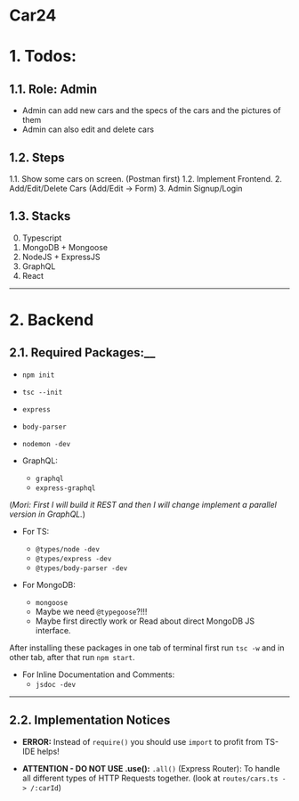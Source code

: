 # Car24

# 1. Todos:

## 1.1. Role: Admin
* Admin can add new cars and the specs of the cars and the pictures of them
* Admin can also edit and delete cars

## 1.2. Steps
1.1. Show some cars on screen. (Postman first)
1.2. Implement Frontend.
2. Add/Edit/Delete Cars (Add/Edit -> Form)
3. Admin Signup/Login

## 1.3. Stacks
0. Typescript
1. MongoDB + Mongoose
2. NodeJS + ExpressJS
3. GraphQL 
4. React
___

# 2. Backend

## 2.1. Required Packages:__
* ``npm init``
* ``tsc --init``

* ``express``
* ``body-parser``
* ``nodemon -dev``

* GraphQL:
    * ``graphql``
    * ``express-graphql``  

(_Mori: First I will build it REST and then I will change implement a parallel version in GraphQL._)

* For TS:
    * ``@types/node -dev``
    * ``@types/express -dev``
    * ``@types/body-parser -dev``

* For MongoDB:
    * ``mongoose``
    * Maybe we need ``@typegoose``?!!!
    * Maybe first directly work or Read about direct MongoDB JS interface.

After installing these packages in one tab of terminal first run ``tsc -w`` and in other tab, after that run ``npm start``.

* For Inline Documentation and Comments:
    * ``jsdoc -dev``
___

## 2.2. Implementation Notices

* __ERROR:__ Instead of ``require()`` you should use ``import`` to profit from TS-IDE helps!

* __ATTENTION - DO NOT USE .use():__ ``.all()`` (Express Router): To handle all different types of HTTP Requests together. (look at ``routes/cars.ts -> /:carId``)
